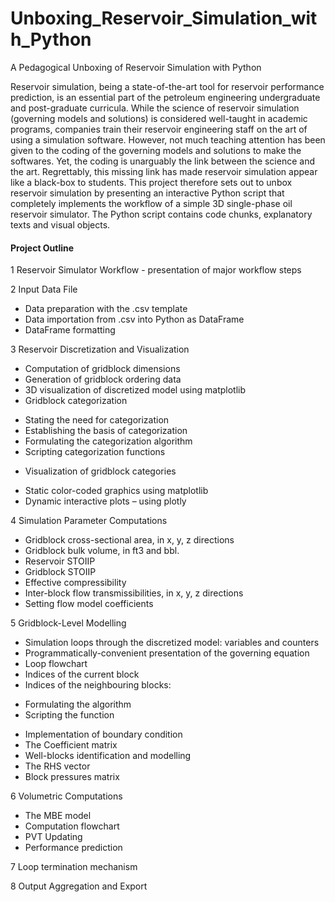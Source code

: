 # Unboxing_Reservoir_Simulation_with_Python
 A Pedagogical Unboxing of Reservoir Simulation with Python
   
Reservoir simulation, being a state-of-the-art tool for reservoir performance prediction, is an essential part of the petroleum engineering undergraduate and post-graduate curricula. While the science of reservoir simulation (governing models and solutions) is considered well-taught in academic programs, companies train their reservoir engineering staff on the art of using a simulation software. However, not much teaching attention has been given to the coding of the governing models and solutions to make the softwares. Yet, the coding is unarguably the link between the science and the art.  Regrettably, this missing link has made reservoir simulation appear like a black-box to students. This project therefore sets out to unbox reservoir simulation by presenting an interactive Python script that completely implements the workflow of a simple 3D single-phase oil reservoir simulator. The Python script contains code chunks, explanatory texts and visual objects.
  
#### Project Outline
1	Reservoir Simulator Workflow - presentation of major workflow steps
   
2	Input Data File
 +	Data preparation with the .csv template
 +	Data importation from .csv into Python as DataFrame
 +	DataFrame formatting
   
3	Reservoir Discretization and Visualization
 +	Computation of gridblock dimensions
 +	Generation of gridblock ordering data
 +	3D visualization of discretized model using matplotlib
 +	Gridblock categorization
  -	Stating the need for categorization
  -	Establishing the basis of categorization
  -	Formulating the categorization algorithm
  -	Scripting categorization functions
 +	Visualization of gridblock categories
  -	Static color-coded graphics using matplotlib
  -	Dynamic interactive plots – using plotly
     
4	Simulation Parameter Computations
 +	Gridblock cross-sectional area, in x, y, z directions
 +	Gridblock bulk volume, in ft3 and bbl.
 +	Reservoir STOIIP
 +	Gridblock STOIIP
 +	Effective compressibility
 +	Inter-block flow transmissibilities, in x, y, z directions
 +	Setting flow model coefficients

5	Gridblock-Level Modelling
 +	Simulation loops through the discretized model: variables and counters
 +	Programmatically-convenient presentation of the governing equation
 +	Loop flowchart
 +	Indices of the current block
 +	Indices of the neighbouring blocks:
  -	Formulating the algorithm
  -	Scripting the function
 +	Implementation of boundary condition
 + The Coefficient matrix
 +	Well-blocks identification and modelling
 +	The RHS vector
 +	Block pressures matrix
     
6 Volumetric Computations
 +	The MBE model
 + Computation flowchart
 +	PVT Updating
 +	Performance prediction

7	Loop termination mechanism

8	Output Aggregation and Export
  
